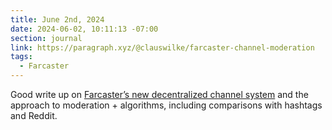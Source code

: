 ```yaml
---
title: June 2nd, 2024
date: 2024-06-02, 10:11:13 -07:00
section: journal
link: https://paragraph.xyz/@clauswilke/farcaster-channel-moderation
tags:
  - Farcaster
---
```

Good write up on [Farcaster’s new decentralized channel system](https://paragraph.xyz/@clauswilke/farcaster-channel-moderation) and the approach to moderation + algorithms, including comparisons with hashtags and Reddit.